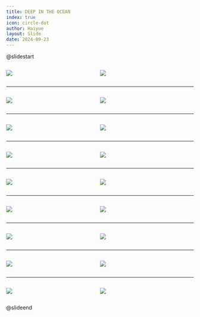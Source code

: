```yaml
---
title: DEEP IN THE OCEAN
index: true
icon: circle-dot
author: Haiyue
layout: Slide
date: 2024-09-23
---
```

 
@slidestart

<div style="display:flex">
<div style="flex:1">

![](/reading/english/Level-O/DEEP%20IN%20THE%20OCEAN/001.webp)
</div>
<div style="flex:1">

![](/reading/english/Level-O/DEEP%20IN%20THE%20OCEAN/002.webp)
</div>
</div>

---

<div style="display:flex">
<div style="flex:1">

![](/reading/english/Level-O/DEEP%20IN%20THE%20OCEAN/003.webp)
</div>
<div style="flex:1">

![](/reading/english/Level-O/DEEP%20IN%20THE%20OCEAN/004.webp)
</div>
</div>

---

<div style="display:flex">
<div style="flex:1">

![](/reading/english/Level-O/DEEP%20IN%20THE%20OCEAN/005.webp)
</div>
<div style="flex:1">

![](/reading/english/Level-O/DEEP%20IN%20THE%20OCEAN/006.webp)
</div>
</div>

---

<div style="display:flex">
<div style="flex:1">

![](/reading/english/Level-O/DEEP%20IN%20THE%20OCEAN/007.webp)
</div>
<div style="flex:1">

![](/reading/english/Level-O/DEEP%20IN%20THE%20OCEAN/008.webp)
</div>
</div>

---

<div style="display:flex">
<div style="flex:1">

![](/reading/english/Level-O/DEEP%20IN%20THE%20OCEAN/009.webp)
</div>
<div style="flex:1">

![](/reading/english/Level-O/DEEP%20IN%20THE%20OCEAN/010.webp)
</div>
</div>

---

<div style="display:flex">
<div style="flex:1">

![](/reading/english/Level-O/DEEP%20IN%20THE%20OCEAN/011.webp)
</div>
<div style="flex:1">

![](/reading/english/Level-O/DEEP%20IN%20THE%20OCEAN/012.webp)
</div>
</div>

---

<div style="display:flex">
<div style="flex:1">

![](/reading/english/Level-O/DEEP%20IN%20THE%20OCEAN/013.webp)
</div>
<div style="flex:1">

![](/reading/english/Level-O/DEEP%20IN%20THE%20OCEAN/014.webp)
</div>
</div>

---

<div style="display:flex">
<div style="flex:1">

![](/reading/english/Level-O/DEEP%20IN%20THE%20OCEAN/015.webp)
</div>
<div style="flex:1">

![](/reading/english/Level-O/DEEP%20IN%20THE%20OCEAN/016.webp)
</div>
</div>

---

<div style="display:flex">
<div style="flex:1">

![](/reading/english/Level-O/DEEP%20IN%20THE%20OCEAN/017.webp)
</div>
<div style="flex:1">

![](/reading/english/Level-O/DEEP%20IN%20THE%20OCEAN/018.webp)
</div>
</div>

@slideend